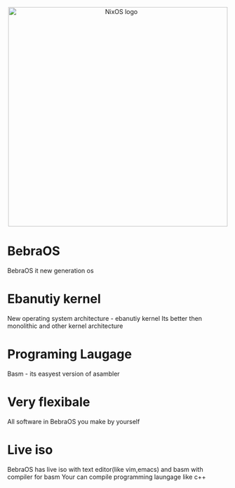 <p align="center">
  <a href="https://imgur.com/a/e8ep7Ps"><img src="https://imgur.com/a/e8ep7Ps" width="500px" alt="NixOS logo" /></a>
</p>

# BebraOS
BebraOS it new generation os
# Ebanutiy kernel
New operating system architecture - ebanutiy kernel
Its better then monolithic and other kernel architecture
# Programing Laugage
Basm - its easyest version of asambler
# Very flexibale
All software in BebraOS you make by yourself
# Live iso
BebraOS has live iso with text editor(like vim,emacs) and basm with compiler for basm 
Your can compile programming laungage like c++ 
